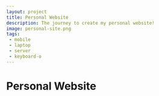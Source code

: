 ```yaml
---
layout: project
title: Personal Website
description: The journey to create my personal website!
image: personal-site.png
tags:
 - mobile
 - laptop
 - server
 - keyboard-o
---
```


# Personal Website
